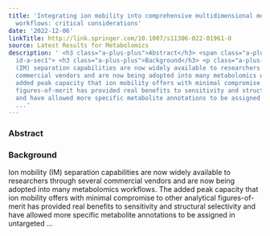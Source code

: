 ```yaml
---
title: 'Integrating ion mobility into comprehensive multidimensional metabolomics
  workflows: critical considerations'
date: '2022-12-06'
linkTitle: http://link.springer.com/10.1007/s11306-022-01961-0
source: Latest Results for Metabolomics
description: ' <h3 class="a-plus-plus">Abstract</h3> <span class="a-plus-plus abstract-section
  id-a-sec1"> <h3 class="a-plus-plus">Background</h3> <p class="a-plus-plus">Ion mobility
  (IM) separation capabilities are now widely available to researchers through several
  commercial vendors and are now being adopted into many metabolomics workflows. The
  added peak capacity that ion mobility offers with minimal compromise to other analytical
  figures-of-merit has provided real benefits to sensitivity and structural selectivity
  and have allowed more specific metabolite annotations to be assigned in untargeted
  ...'
---
```

 <h3 class="a-plus-plus">Abstract</h3> <span class="a-plus-plus abstract-section id-a-sec1"> <h3 class="a-plus-plus">Background</h3> <p class="a-plus-plus">Ion mobility (IM) separation capabilities are now widely available to researchers through several commercial vendors and are now being adopted into many metabolomics workflows. The added peak capacity that ion mobility offers with minimal compromise to other analytical figures-of-merit has provided real benefits to sensitivity and structural selectivity and have allowed more specific metabolite annotations to be assigned in untargeted ...